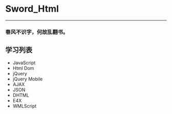 # Sword_Html
---
### 春风不识字，何故乱翻书。
## 学习列表
- JavaScript
- Html Dom
- jQuery
- jQuery Mobile
- AJAX
- JSON
- DHTML
- E4X
- WMLScript
